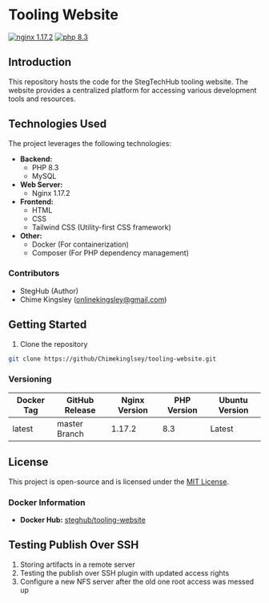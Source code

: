 # Tooling Website

[![nginx 1.17.2](https://img.shields.io/badge/nginx-1.17.2-brightgreen.svg?&logo=nginx&logoColor=white&style=for-the-badge)](https://nginx.org/en/CHANGES) [![php 8.3](https://img.shields.io/badge/php--fpm-8.3-blue.svg?&logo=php&logoColor=white&style=for-the-badge)](https://www.php.net/releases/8_3_0.php)

## Introduction

This repository hosts the code for the StegTechHub tooling website. The website provides a centralized platform for accessing various development tools and resources.

## Technologies Used

The project leverages the following technologies:

- **Backend:**
  - PHP 8.3
  - MySQL
- **Web Server:**
  - Nginx 1.17.2
- **Frontend:**
  - HTML
  - CSS
  - Tailwind CSS (Utility-first CSS framework)
- **Other:**
  - Docker (For containerization)
  - Composer (For PHP dependency management)
 
### Contributors
  - StegHub (Author)
  - Chime Kingsley (onlinekingsley@gmail.com)

## Getting Started
1. Clone the repository
```bash
git clone https://github/Chimekinglsey/tooling-website.git
```

### Versioning

| Docker Tag | GitHub Release | Nginx Version | PHP Version | Ubuntu Version |
|-----|-------|-----|--------|--------|
| latest | master Branch |1.17.2 | 8.3 | Latest |

## License
This project is open-source and is licensed under the [MIT License](LICENSE).
### Docker Information
- **Docker Hub:** [steghub/tooling-website](https://hub.docker.com/r/steghub/tooling-website)

## Testing Publish Over SSH
1. Storing artifacts in a remote server
2. Testing the publish over SSH plugin with updated access rights
3. Configure a new NFS server after the old one root access was messed up